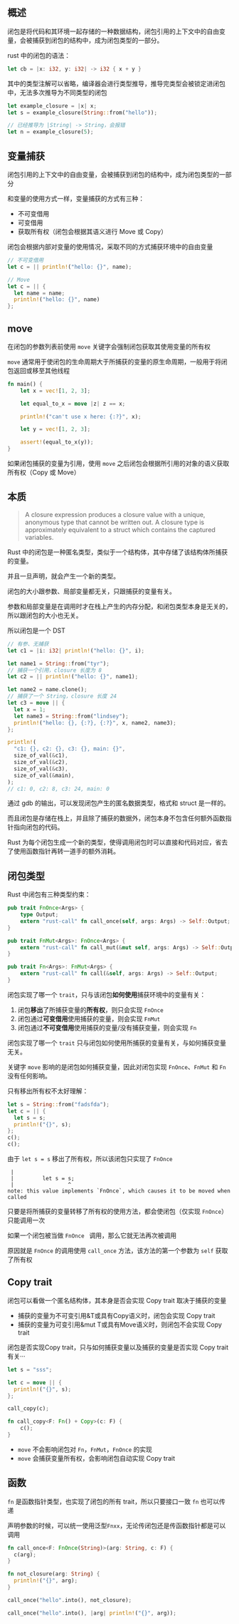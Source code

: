 ## 概述

闭包是将代码和其环境一起存储的一种数据结构，闭包引用的上下文中的自由变量，会被捕获到闭包的结构中，成为闭包类型的一部分。

rust 中的闭包的语法：

```rust
let cb = |x: i32, y: i32| -> i32 { x + y }
```

其中的类型注解可以省略，编译器会进行类型推导，推导完类型会被锁定进闭包中，无法多次推导为不同类型的闭包

```rust
let example_closure = |x| x;
let s = example_closure(String::from("hello"));

// 已经推导为 |String| -> String，会报错
let n = example_closure(5);
```

## 变量捕获

闭包引用的上下文中的自由变量，会被捕获到闭包的结构中，成为闭包类型的一部分

和变量的使用方式一样，变量捕获的方式有三种：

- 不可变借用
- 可变借用
- 获取所有权（闭包会根据其语义进行 Move 或 Copy）

闭包会根据内部对变量的使用情况，采取不同的方式捕获环境中的自由变量

```rust
// 不可变借用
let c = || println!("hello: {}", name);

// Move
let c = || {
  let name = name;
  println!("hello: {}", name)
};
```

## move

在闭包的参数列表前使用 `move` 关键字会强制闭包获取其使用变量的所有权

`move` 通常用于使闭包的生命周期大于所捕获的变量的原生命周期，一般用于将闭包返回或移至其他线程

```rust
fn main() {
    let x = vec![1, 2, 3];

    let equal_to_x = move |z| z == x;

    println!("can't use x here: {:?}", x);

    let y = vec![1, 2, 3];

    assert!(equal_to_x(y));
}
```

如果闭包捕获的变量为引用，使用 `move` 之后闭包会根据所引用的对象的语义获取所有权（Copy 或 Move）

## 本质

> A closure expression produces a closure value with a unique, anonymous type that cannot be written out. A closure type is approximately equivalent to a struct which contains the captured variables.

Rust 中的闭包是一种匿名类型，类似于一个结构体，其中存储了该结构体所捕获的变量。

并且一旦声明，就会产生一个新的类型。

闭包的大小跟参数、局部变量都无关，只跟捕获的变量有关。

参数和局部变量是在调用时才在栈上产生的内存分配，和闭包类型本身是无关的，所以跟闭包的大小也无关。

所以闭包是一个 DST

```rust
// 有参、无捕获
let c1 = |i: i32| println!("hello: {}", i);

let name1 = String::from("tyr");
// 捕获一个引用，closure 长度为 8
let c2 = || println!("hello: {}", name1);

let name2 = name.clone();
// 捕获了一个 String，closure 长度 24
let c3 = move || {
  let x = 1;
  let name3 = String::from("lindsey");
  println!("hello: {}, {:?}, {:?}", x, name2, name3);
};

println!(
  "c1: {}, c2: {}, c3: {}, main: {}",
  size_of_val(&c1),
  size_of_val(&c2),
  size_of_val(&c3),
  size_of_val(&main),
);
// c1: 0, c2: 8, c3: 24, main: 0
```

通过 gdb 的输出，可以发现闭包产生的匿名数据类型，格式和 struct 是一样的。

而且闭包是存储在栈上，并且除了捕获的数据外，闭包本身不包含任何额外函数指针指向闭包的代码。

Rust 为每个闭包生成一个新的类型，使得调用闭包时可以直接和代码对应，省去了使用函数指针再转一道手的额外消耗。

## 闭包类型

Rust 中闭包有三种类型约束：

```rust
pub trait FnOnce<Args> {
    type Output;
    extern "rust-call" fn call_once(self, args: Args) -> Self::Output;
}

pub trait FnMut<Args>: FnOnce<Args> {
    extern "rust-call" fn call_mut(&mut self, args: Args) -> Self::Output;
}

pub trait Fn<Args>: FnMut<Args> {
    extern "rust-call" fn call(&self, args: Args) -> Self::Output;
}
```

闭包实现了哪一个 `trait`，只与该闭包**如何使用**捕获环境中的变量有关：

1. 闭包**移出**了所捕获变量的**所有权**，则只会实现 `FnOnce`
2. 闭包通过**可变借用**使用捕获的变量，则会实现 `FnMut`
3. 闭包通过**不可变借用**使用捕获的变量/没有捕获变量，则会实现 `Fn`

闭包实现了哪一个 `trait` 只与闭包如何使用所捕获的变量有关，与如何捕获变量无关。

关键字 `move` 影响的是闭包如何捕获变量，因此对闭包实现 `FnOnce`、`FnMut` 和 `Fn` 没有任何影响。

只有移出所有权不太好理解：

```rust
let s = String::from("fadsfda");
let c = || {
  let s = s;
  println!("{}", s);
};
c();
c();
```

由于 `let s = s` 移出了所有权，所以该闭包只实现了 `FnOnce` 

```shell
 |
 |         let s = s;
 |                 ^
note: this value implements `FnOnce`, which causes it to be moved when called
```

只要是将所捕获的变量转移了所有权的使用方法，都会使闭包（仅实现 `FnOnce`）只能调用一次

如果一个闭包被当做 `FnOnce ` 调用，那么它就无法再次被调用

原因就是 `FnOnce` 的调用使用 `call_once` 方法，该方法的第一个参数为 `self` 获取了所有权 

## Copy trait

闭包可以看做一个匿名结构体，其本身是否会实现 Copy trait 取决于捕获的变量

- 捕获的变量为不可变引用&T或具有Copy语义时，闭包会实现 Copy trait
- 捕获的变量为可变引用&mut T或具有Move语义时，则闭包不会实现 Copy trait

闭包是否实现Copy trait，只与如何捕获变量以及捕获的变量是否实现 Copy trait 有关···

```rust
let s = "sss";

let c = move || {
  println!("{}", s);
};

call_copy(c);

fn call_copy<F: Fn() + Copy>(c: F) {
    c();
}
```

- `move` 不会影响闭包对 `Fn`，`FnMut`，`FnOnce` 的实现
- `move` 会捕获变量所有权，会影响闭包自动实现 Copy trait

## 函数

`fn` 是函数指针类型，也实现了闭包的所有 trait，所以只要接口一致 `fn` 也可以传递

声明参数的时候，可以统一使用泛型`Fnxx`，无论传闭包还是传函数指针都是可以调用

```rust
fn call_once<F: FnOnce(String)>(arg: String, c: F) {
  c(arg);
}

fn not_closure(arg: String) {
  println!("{}", arg);
}

call_once("hello".into(), not_closure);

call_once("hello".into(), |arg| println!("{}", arg));
```

